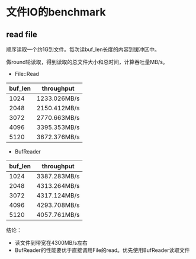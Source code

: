# 文件IO的benchmark

## read file
顺序读取一个约1G到文件。每次读buf_len长度的内容到缓冲区中。

做round轮读取，得到读取的总文件大小和总时间，计算吞吐量MB/s。
- File::Read


buf_len | throughput
--------|-----------
1024 | 1233.026MB/s
2048 | 2150.412MB/s
3072 | 2770.663MB/s
4096 | 3395.353MB/s
5120 | 3672.376MB/s

- BufReader

buf_len | throughput
--------|-----------
1024 | 3387.283MB/s
2048 | 4313.264MB/s
3072 | 4317.124MB/s
4096 | 4293.708MB/s
5120 | 4057.761MB/s

结论：

- 读文件到带宽在4300MB/s左右
- BufReader的性能要优于直接调用File的read。优先使用BufReader读取文件